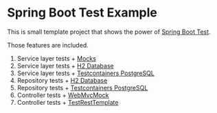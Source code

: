 # Spring Boot Test Example

This is small template project that shows the power of [Spring Boot Test](https://docs.spring.io/spring-framework/docs/current/reference/html/testing.html).

Those features are included.

1. Service layer tests + [Mocks](https://www.baeldung.com/mockito-series)
1. Service layer tests + [H2 Database](https://www.h2database.com/html/main.html)
1. Service layer tests + [Testcontainers PostgreSQL](https://www.testcontainers.org/modules/databases/postgres/)
1. Repository tests + [H2 Database](https://www.h2database.com/html/main.html)
1. Repository tests + [Testcontainers PostgreSQL](https://www.testcontainers.org/modules/databases/postgres/)
1. Controller tests + [WebMvcMock](https://spring.io/guides/gs/testing-web/)
1. Controller tests + [TestRestTemplate](https://www.baeldung.com/spring-boot-testresttemplate)
